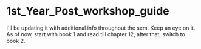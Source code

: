# 1st_Year_Post_workshop_guide
I'll be updating it with additional info throughout the sem. Keep an eye on it. As of now, start with book 1 and read till chapter 12, after that, switch to book 2.
